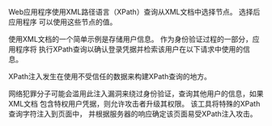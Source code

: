 Web应用程序使用XML路径语言（XPath）查询从XML文档中选择节点。 选择后应用程序
可以使用这些节点的值。

使用XML文档的一个简单示例是存储用户信息。 作为身份验证过程的一部分，应用程序将
执行XPath查询以确认登录凭据并检索该用户在以下请求中使用的信息。

XPath注入发生在使用不受信任的数据来构建XPath查询的地方。

网络犯罪分子可能会滥用此注入漏洞来绕过身份验证，查询其他用户的信息，如果XML文档
包含特权用户凭据，则允许攻击者升级其权限。 该工具将特殊的XPath查询字符注入到页面中，
并根据服务器的响应确定该页面易受XPath注入攻击。